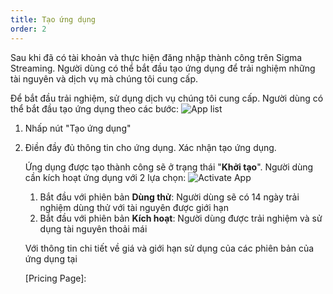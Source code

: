 ```yaml
---
title: Tạo ứng dụng
order: 2
---
```


Sau khi đã có tài khoản và thực hiện đăng nhập thành công trên Sigma Streaming. Người dùng có thể bắt đầu tạo ứng dụng để trải nghiệm những tài nguyên và dịch vụ mà chúng tôi cung cấp.

Để bắt đầu trải nghiệm, sử dụng dịch vụ chúng tôi cung cấp. Người dùng có thể bắt đầu tạo ứng dụng theo các bước:
![App list](../image/getstarted/app-list.png)

1. Nhấp nút "Tạo ứng dụng"

2. Điền đầy đủ thông tin cho ứng dụng. Xác nhận tạo ứng dụng.

   Ứng dụng được tạo thành công sẽ ở trạng thái "**Khởi tạo**".  Người dùng cần kích hoạt ứng dụng với 2 lựa chọn:
   ![Activate App](../image/getstarted/app-initialized.png)

   1. Bắt đầu với phiên bản **Dùng thử**: Người dùng sẽ có 14 ngày trải nghiệm dùng thử với tài nguyên được giới hạn
   2. Bắt đầu với phiên bản **Kích hoạt**: Người dùng được trải nghiệm và sử dụng tài nguyên thoải mái

   Với thông tin chi tiết về giá và giới hạn sử dụng của các phiên bản của ứng dụng tại

   [Pricing Page]:
